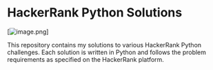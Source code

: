 # HackerRank Python Solutions
[![image.png](https://impic-ivzw.onrender.com/uploads/hackerrank-software.png)]

This repository contains my solutions to various HackerRank Python challenges. Each solution is written in Python and follows the problem requirements as specified on the HackerRank platform.
